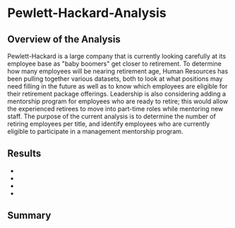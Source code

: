 # Pewlett-Hackard-Analysis

## Overview of the Analysis
Pewlett-Hackard is a large company that is currently looking carefully at its employee base as "baby boomers" get closer to retirement.  To determine how many employees will be nearing retirement age, Human Resources has been pulling together various datasets, both to look at what positions may need filling in the future as well as to know which employees are eligible for their retirement package offerings.  Leadership is also considering adding a mentorship program for employees who are ready to retire; this would allow the experienced retirees to move into part-time roles while mentoring new staff. The purpose of the current analysis is to determine the number of retiring employees per title, and identify employees who are currently eligible to participate in a management mentorship program.  

## Results
-
-
-
-

## Summary
